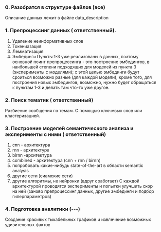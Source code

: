 ### 0. Разобратся в структуре файлов (все)
  Описание данных лежит в файле data_description
### 1. Препроцессинг данных (<username> ответственный).
1. Удаление неинформативных слов
2. Токениазация
3. Лемматизация 
4. Эмбединги 
Пункты 1-3 уже реализованы в данных, поэтому основной поинт препроцессинга - это построение эмбедингов, в наибольшей степени подходящих для моделей из пункта 3 (эксперименты с моделями); с этой целью эмбединги будут сроиться возможно разные (для каждой модели), кроме того, для построения новых эмбедингов, возможно, нужно будет обращаться к пунктам 1-3 и делать там что-то уже другое.
### 2. Поиск тематик (<username> ответственный)
  Разбиение сообщения по темам. С помощью ключевых слов или кластеризацией.
### 3. Построение моделей семантического анализа и эксперименты с ними (<username> ответственный)
1. cnn - архитектура
2. rnn - архитектура
3. birnn  -архитектура
4. combined - архитектура (cnn + rnn / birnn)
5. попробовать какие-нибудь state-of-the-art в области semantic analysis
6. другие сети (сиамские сети)
7. другие алгоритмы, не нейронки (вдруг сработает)
С каждой архитектурой проводятся эксперименты и попытки улучшить скор на ней (заново препроцессинг данных, другие эмбединги и подбор гиперпараметров)
### 4. Подготовка аналитики (---)
  Создание красивых тыкабельных графиков и извлечение возможных удивительных фактов 
  
